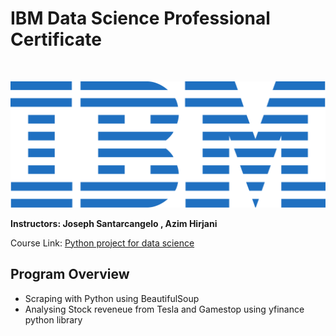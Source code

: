 # IBM Data Science Professional Certificate

<br>

<p align="center">
 <img src="https://github.com/waiyankyaw961999/IBM_Data_Science_Professional_Certificate/blob/main/ibm.svg" title="IBM logo" alt = "IBM logo" />
</p>

**Instructors: Joseph Santarcangelo , Azim Hirjani**

Course Link: [Python project for data science](https://www.coursera.org/learn/python-project-for-data-science)

## Program Overview

- Scraping with Python using BeautifulSoup
- Analysing Stock reveneue from Tesla and Gamestop using yfinance python library

